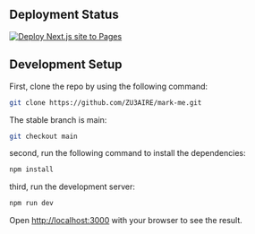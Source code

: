 ## Deployment Status
[![Deploy Next.js site to Pages](https://github.com/muhammad-mousa/next-demo/actions/workflows/nextjs.yml/badge.svg)](https://github.com/muhammad-mousa/next-demo/actions/workflows/nextjs.yml)

## Development Setup

First, clone the repo by using the following command:

```bash
git clone https://github.com/ZU3AIRE/mark-me.git 
```

The stable branch is main:

```bash
git checkout main

```
second, run the following command to install the dependencies:

```bash
npm install
```

third, run the development server:

```bash
npm run dev

```

Open [http://localhost:3000](http://localhost:3000) with your browser to see the result.
